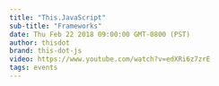 ```yaml
---
title: "This.JavaScript"
sub-title: "Frameworks"
date: Thu Feb 22 2018 09:00:00 GMT-0800 (PST)
author: thisdot
brand: this-dot-js
video: https://www.youtube.com/watch?v=edXRi6z7zrE
tags: events
---
```

